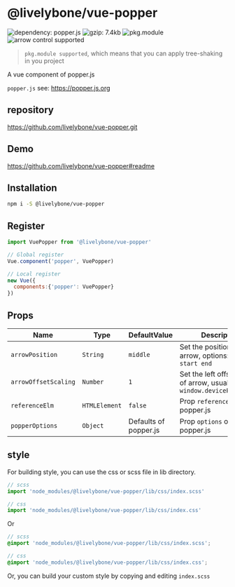 # @livelybone/vue-popper 
![dependency: popper.js](https://img.shields.io/badge/dependency-popper.js-blue.svg "dependency: popper.js")
![gzip: 7.4kb](https://img.shields.io/badge/gzip-7.4kb-brightgreen.svg "gzip: 7.4kb")
![pkg.module](https://img.shields.io/badge/pkg.module-supported-blue.svg "pkg.module")
![arrow control supported](https://img.shields.io/badge/arrow--control-supported-blue.svg "arrow control supported")

> `pkg.module supported`, which means that you can apply tree-shaking in you project

A vue component of popper.js

`popper.js` see: https://popper.js.org

## repository
https://github.com/livelybone/vue-popper.git

## Demo
https://github.com/livelybone/vue-popper#readme

## Installation
```bash
npm i -S @livelybone/vue-popper
```

## Register
```js
import VuePopper from '@livelybone/vue-popper'

// Global register
Vue.component('popper', VuePopper)

// Local register
new Vue({
  components:{'popper': VuePopper}
})
```

## Props
| Name                    | Type                                      | DefaultValue              | Description  |
| ----------------------- | ----------------------------------------- | ------------------------- | ------------ |
| `arrowPosition`         | `String`                                  | `middle`                  | Set the position of arrow, options: `middle start end`  |
| `arrowOffsetScaling`    | `Number`                                  | `1`                       | Set the left offset scaling of arrow, usually to be `window.devicePixelRatio`  |
| `referenceElm`          | `HTMLElement`                             | `false`                   | Prop `reference` of popper.js  |
| `popperOptions`         | `Object`                                  | Defaults of popper.js     | Prop `options` of popper.js |

## style
For building style, you can use the css or scss file in lib directory. 
```js
// scss
import 'node_modules/@livelybone/vue-popper/lib/css/index.scss'

// css
import 'node_modules/@livelybone/vue-popper/lib/css/index.css'
```
Or
```scss
// scss
@import 'node_modules/@livelybone/vue-popper/lib/css/index.scss';

// css
@import 'node_modules/@livelybone/vue-popper/lib/css/index.css';
```

Or, you can build your custom style by copying and editing `index.scss`
